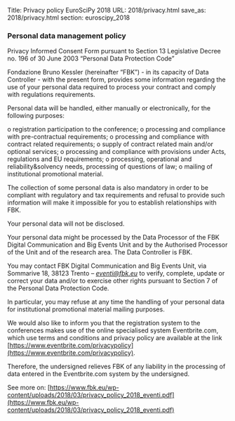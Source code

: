 Title: Privacy policy EuroSciPy 2018
URL: 2018/privacy.html
save_as: 2018/privacy.html
section: euroscipy_2018


### Personal data management policy

Privacy Informed Consent Form 
pursuant to Section 13 Legislative Decree no. 196 of 30 June 2003 “Personal Data Protection Code”

Fondazione Bruno Kessler (hereinafter “FBK”) - in its capacity of Data Controller - with the present form, provides some information regarding the use of your personal data required to process your contract and
comply with regulations requirements.

Personal data will be handled, either manually or electronically, for the following purposes:

o registration participation to the conference;
o processing and compliance with pre-contractual requirements;
o processing and compliance with contract related requirements;
o supply of contract related main and/or optional services;
o processing and compliance with provisions under Acts, regulations and EU requirements;
o processing, operational and reliability&solvency needs, processing of questions of law;
o mailing of institutional promotional material.

The collection of some personal data is also mandatory in order to be compliant with regulatory and tax requirements and refusal to provide such information will make it impossible for you to establish relationships with FBK.

Your personal data will not be disclosed.

Your personal data might be processed by the Data Processor of the FBK Digital Communication and Big Events Unit and by the Authorised Processor of the Unit and of the research area.
The Data Controller is FBK.

You may contact FBK Digital Communication and Big Events Unit, via Sommarive 18, 38123 Trento – *eventi@fbk.eu* to verify, complete, update or correct your data and/or to exercise other rights pursuant to Section 7 of the Personal Data Protection Code.

In particular, you may refuse at any time the handling of your personal data for institutional promotional material mailing purposes.

We would also like to inform you that the registration system to the conferences makes use of the online specialised system Eventbrite.com, which use terms and conditions and privacy policy are available at the link
[https://www.eventbrite.com/privacypolicy](https://www.eventbrite.com/privacypolicy). 

Therefore, the undersigned relieves FBK of any liability in the processing of data entered in the Eventbrite.com system by the undersigned.

See more on: [https://www.fbk.eu/wp-content/uploads/2018/03/privacy_policy_2018_eventi.pdf](https://www.fbk.eu/wp-content/uploads/2018/03/privacy_policy_2018_eventi.pdf)
